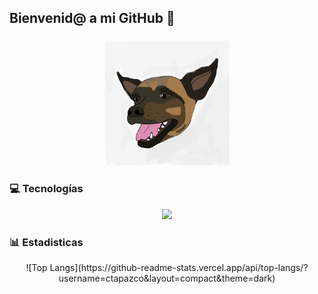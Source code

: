 ## Bienvenid@ a mi GitHub 👋

### 
<p align="center">
  <img src="https://github.com/ctapazco/ctapazco/blob/main/ruffo_git1.png?raw=true" width="200" />
</p>

<!--
**ctapazco/ctapazco** is a ✨ _special_ ✨ repository because its `README.md` (this file) appears on your GitHub profile.

Here are some ideas to get you started:

- 🔭 I’m currently working on ...
- 🌱 I’m currently learning ...
- 👯 I’m looking to collaborate on ...
- 🤔 I’m looking for help with ...
- 💬 Ask me about ...
- 📫 How to reach me: ...
- 😄 Pronouns: ...
- ⚡ Fun fact: ...
-->


### 💻 Tecnologías
<p align="center">
  <a href="https://skillicons.dev">
    <img src="https://skillicons.dev/icons?i=git,css,github,html,java,js,linux,mysql,react,ts,vscode,kubernetes&perline=14" />
  </a>
</p>

### 📊 Estadisticas
<p align="center">
  ![Top Langs](https://github-readme-stats.vercel.app/api/top-langs/?username=ctapazco&layout=compact&theme=dark)
</p>
